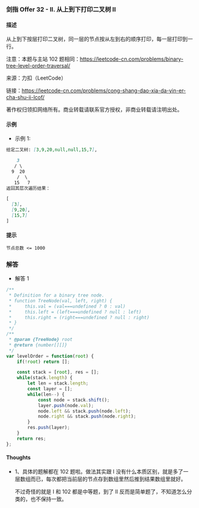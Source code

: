 ### 剑指 Offer 32 - II. 从上到下打印二叉树 II

#### 描述

从上到下按层打印二叉树，同一层的节点按从左到右的顺序打印，每一层打印到一行。

注意：本题与主站 102 题相同：https://leetcode-cn.com/problems/binary-tree-level-order-traversal/

来源：力扣（LeetCode）

链接：https://leetcode-cn.com/problems/cong-shang-dao-xia-da-yin-er-cha-shu-ii-lcof/

著作权归领扣网络所有。商业转载请联系官方授权，非商业转载请注明出处。

#### 示例

+ 示例 1:
```md
给定二叉树: [3,9,20,null,null,15,7],

    3
   / \
  9  20
    /  \
   15   7
返回其层次遍历结果：

[
  [3],
  [9,20],
  [15,7]
]
```


#### 提示
```md
节点总数 <= 1000
```

### 解答

+ 解答 1
```js
/**
 * Definition for a binary tree node.
 * function TreeNode(val, left, right) {
 *     this.val = (val===undefined ? 0 : val)
 *     this.left = (left===undefined ? null : left)
 *     this.right = (right===undefined ? null : right)
 * }
 */
/**
 * @param {TreeNode} root
 * @return {number[][]}
 */
var levelOrder = function(root) {
    if(!root) return [];

    const stack = [root], res = [];
    while(stack.length) {
        let len = stack.length;
        const layer = [];
        while(len--) {
            const node = stack.shift();
            layer.push(node.val);
            node.left && stack.push(node.left);
            node.right && stack.push(node.right);
        }
        res.push(layer);
    }
    return res;
};
```

#### Thoughts

+ 1、具体的题解都在 102 题啦。做法其实跟 I 没有什么本质区别，就是多了一层数组而已，每次都把当前层的节点存到数组里然后推到结果数组里就好。

  不过奇怪的就是 I 和 102 都是中等题，到了 II 反而是简单题了，不知道怎么分类的，也不保持一致。